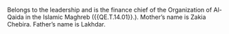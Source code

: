  Belongs to the leadership and is the finance chief of the Organization of 
Al-Qaida in the Islamic Maghreb ({{QE.T.14.01}}.). Mother’s name is Zakia 
Chebira. Father’s name is Lakhdar. 

